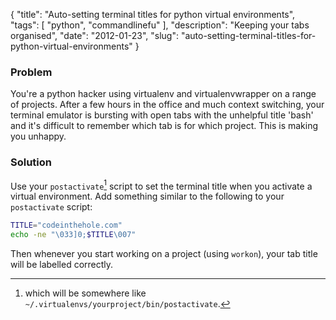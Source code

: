{
    "title": "Auto-setting terminal titles for python virtual environments",
    "tags": [
        "python",
        "commandlinefu"
    ],
    "description": "Keeping your tabs organised",
    "date": "2012-01-23",
    "slug": "auto-setting-terminal-titles-for-python-virtual-environments"
}

### Problem

You're a python hacker using virtualenv and virtualenvwrapper on a range
of projects. After a few hours in the office and much context switching,
your terminal emulator is bursting with open tabs with the unhelpful
title 'bash' and it's difficult to remember which tab is for which
project. This is making you unhappy.

### Solution

Use your `postactivate`[^1] script to set the terminal title when you
activate a virtual environment. Add something similar to the following
to your `postactivate` script:

``` bash
TITLE="codeinthehole.com"
echo -ne "\033]0;$TITLE\007"
```

Then whenever you start working on a project (using `workon`), your tab
title will be labelled correctly.

[^1]: which will be somewhere like
    `~/.virtualenvs/yourproject/bin/postactivate`.
